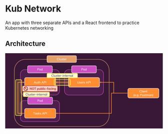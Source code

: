 # Kub Network

An app with three separate APIs and a React frontend to practice Kubernetes networking

## Architecture

![app architecture](/assets/architecture.png)
